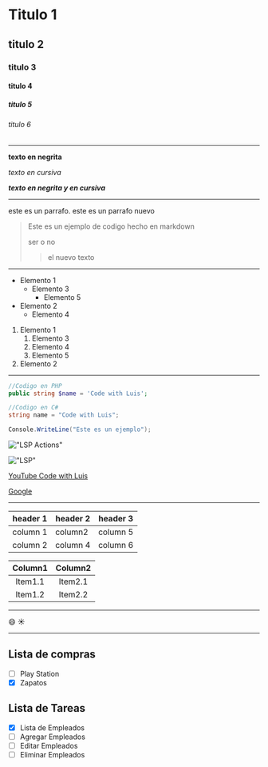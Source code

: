 # Titulo 1

## titulo 2

### titulo 3

#### titulo 4

##### titulo 5

###### titulo 6

---

**texto en negrita**

*texto en cursiva*

***texto en negrita y en cursiva***

---

este es un parrafo. este es un parrafo nuevo

> Este es un ejemplo de codigo hecho en markdown
>
> ser o no
>
>> el nuevo texto

---

- Elemento 1
  - Elemento 3
    - Elemento 5
- Elemento 2
  - Elemento 4

1. Elemento 1
    1. Elemento 3
    2. Elemento 4
    3. Elemento 5
2. Elemento 2

---

```php
//Codigo en PHP
public string $name = 'Code with Luis';
```

```cs
//Codigo en C#
string name = "Code with Luis";

Console.WriteLine("Este es un ejemplo");
```

!["LSP Actions"](/home/envy/Imágenes/images/code_actions.png)

!["LSP"](/home/envy/Imágenes/images/LSP.png)

[YouTube Code with Luis](https://www.youtube.com/@codewithluis)

[Google](https://www.google.com)

---

|header 1| header 2|header 3|
|--------|---------|--------|
|column 1| column2 |column 5|
|column 2| column 4|column 6|

| Column1          | Column2           |
| :---------------: | :---------------: |
| Item1.1          | Item2.1           |
| Item1.2          | Item2.2           |

---
:smile:
:sunny:

---

## Lista de compras

- [ ] Play Station
- [x] Zapatos

## Lista de Tareas

- [x] Lista de Empleados
- [ ] Agregar Empleados
- [ ] Editar Empleados
- [ ] Eliminar Empleados
